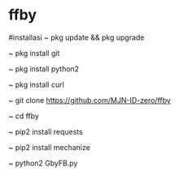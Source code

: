 # ffby
#installasi
~ pkg update && pkg upgrade

~ pkg install git

~ pkg install python2

~ pkg install curl

~ git clone https://github.com/MJN-ID-zero/ffby

~ cd ffby

~ pip2 install requests

~ pip2 install mechanize

~ python2 GbyFB.py
